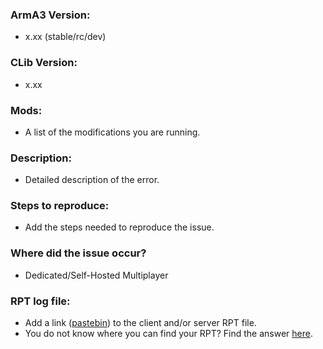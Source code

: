 ### ArmA3 Version:
+ x.xx (stable/rc/dev)

### CLib Version:
+ x.xx

### Mods:
+ A list of the modifications you are running.

### Description:
+ Detailed description of the error.

### Steps to reproduce:
+ Add the steps needed to reproduce the issue.

### Where did the issue occur?
+ Dedicated/Self-Hosted Multiplayer

### RPT log file:
+ Add a link ([pastebin](http://pastebin.com/)) to the client and/or server RPT file.
+ You do not know where you can find your RPT? Find the answer [here](https://community.bistudio.com/wiki/Crash_Files#Arma_3).
